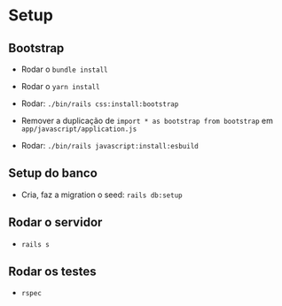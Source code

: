 # Setup

## Bootstrap

* Rodar o `bundle install`

* Rodar o `yarn install`

* Rodar: `./bin/rails css:install:bootstrap`

* Remover a duplicação de `import * as bootstrap from bootstrap` em `app/javascript/application.js`

* Rodar: `./bin/rails javascript:install:esbuild`

## Setup do banco

* Cria, faz a migration o seed: `rails db:setup`

## Rodar o servidor

* `rails s`

## Rodar os testes

* `rspec`